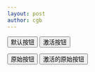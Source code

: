 ```yaml
---
layout: post
author: cgb
---
```


<p>
  <button type="button" class="btn btn-default btn-lg ">默认按钮</button>
  <button type="button" class="btn btn-default btn-lg active">激活按钮</button>
</p>
<p>
  <button type="button" class="btn btn-primary btn-lg ">原始按钮</button>
  <button type="button" class="btn btn-primary btn-lg active">激活的原始按钮</button>
</p>